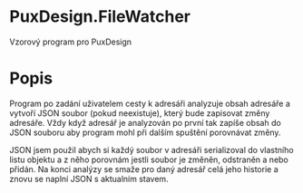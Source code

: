 # PuxDesign.FileWatcher
Vzorový program pro PuxDesign

# Popis 
Program po zadání uživatelem cesty k adresáři analyzuje obsah adresáře a vytvoří JSON soubor (pokud neexistuje), který bude zapisovat změny adresáře. Vždy když adresář je analyzován po první tak zapíše obsah do JSON souboru aby program mohl při dalším spuštění porovnávat změny. 

JSON jsem použil abych si každý soubor v adresáři serializoval do vlastního listu objektu a z něho porovnám jestli soubor je změněn, odstraněn a nebo přidán. Na konci analýzy se smaže pro daný adresář celá jeho historie a znovu se naplní JSON s aktualním stavem.







 
